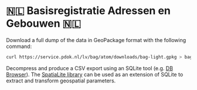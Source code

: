 # 🇳🇱 Basisregistratie Adressen en Gebouwen 🇳🇱

Download a full dump of the data in GeoPackage format with the following command:

```bash
curl https://service.pdok.nl/lv/bag/atom/downloads/bag-light.gpkg > bag-light.gpkg
```

Decompress and produce a CSV export using an SQLite tool (e.g. [DB Browser](https://sqlitebrowser.org/)). The [SpatiaLite library](https://www.gaia-gis.it/fossil/libspatialite/index) can be used as an extension of SQLite to extract and transform geospatial parameters.
